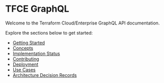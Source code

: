# TFCE GraphQL

Welcome to the Terraform Cloud/Enterprise GraphQL API documentation.

Explore the sections below to get started:

- [Getting Started](Getting%20Started/getting-started)
- [Concepts](Concepts/)
- [Implementation Status](implementation-status)
- [Contributing](Contributing/)
- [Deployment](Deployment/docker)
- [Use Cases](Use%20Cases/use-cases)
- [Architecture Decision Records](Architecture%20Decision%20Records/)